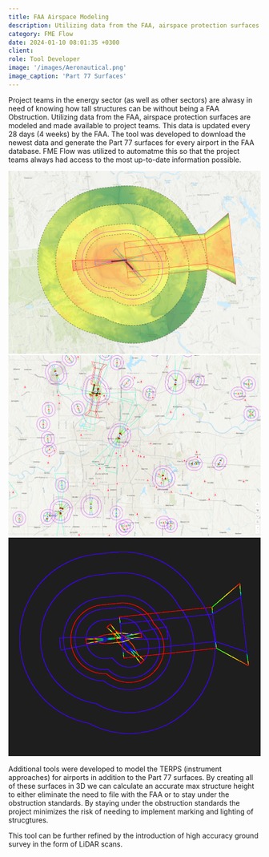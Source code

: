 ```yaml
---
title: FAA Airspace Modeling
description: Utilizing data from the FAA, airspace protection surfaces are modeled and made available to project teams.
category: FME Flow
date: 2024-01-10 08:01:35 +0300
client: 
role: Tool Developer
image: '/images/Aeronautical.png'
image_caption: 'Part 77 Surfaces'
---
```


Project teams in the energy sector (as well as other sectors) are alwasy in need of knowing how tall structures can be without being a FAA Obstruction. Utilizing data from the FAA, airspace protection surfaces are modeled and made available to project teams. This data is updated every 28 days (4 weeks) by the FAA.  The tool was developed to download the newest data and generate the Part 77 surfaces for every airport in the FAA database. FME Flow was utilized to automatme this so that the project teams always had access to the most up-to-date information possible.

<div class="gallery-box">
  <div class="gallery">
    <img src="/images/FAA_DEM.png" loading="lazy" alt="Project">
    <img src="/images/Aeronautical.png" loading="lazy" alt="Project">
    <img src="/images/FAA_LAS.png" loading="lazy" alt="Project">
  </div>
  <em></em>
</div>

Additional tools were developed to model the TERPS (instrument approaches) for airports in addition to the Part 77 surfaces.  By creating all of these surfaces in 3D we can calculate an accurate max structure height to either eliminate the need to file with the FAA or to stay under the obstruction standards.  By staying under the obstruction standards the project minimizes the risk of needing to implement marking and lighting of strucgtures.

This tool can be further refined by the introduction of high accuracy ground survey in the form of LiDAR scans.  